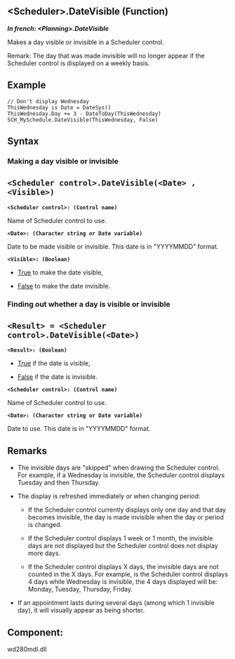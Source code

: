 


## &lt;Scheduler&gt;.DateVisible (Function)

***In french: &lt;Planning&gt;.DateVisible***



<a name="XUse"></a>
<a name="Use"></a>
<a name="description"></a>
Makes a day visible or invisible in a Scheduler control. 

Remark: The day that was made invisible will no longer appear if the Scheduler control is displayed on a weekly basis.
<a name="Example1"></a>
<a name="sample_code"></a>

## Example


```wl
// Don't display Wednesday
ThisWednesday is Date = DateSys()
ThisWednesday.Day += 3 - DateToDay(ThisWednesday) 
SCH_MySchedule.DateVisible(ThisWednesday, False)
```

<a name="XSYNTAX"></a>

## Syntax
<a name="SYNTAX1"></a>

### Making a day visible or invisible

`<Scheduler control>.DateVisible(<Date> , <Visible>)`
---

**`<Scheduler control>: (Control name)`**

Name of Scheduler control to use.

**`<Date>: (Character string or Date variable)`**

Date to be made visible or invisible. This date is in "YYYYMMDD" format.

**`<Visible>: (Boolean)`**



- <u><u><u><u>True</u></u></u></u> to make the date visible,

- <u><u><u><u>False</u></u></u></u> to make the date invisible.





<a name="SYNTAX2"></a>

### Finding out whether a day is visible or invisible

`<Result> = <Scheduler control>.DateVisible(<Date>)`
---

**`<Result>: (Boolean)`**



- <u><u><u><u>True</u></u></u></u> if the date is visible,

- <u><u><u><u>False</u></u></u></u> if the date is invisible.




**`<Scheduler control>: (Control name)`**

Name of Scheduler control to use.

**`<Date>: (Character string or Date variable)`**

Date to use. This date is in "YYYYMMDD" format.



<a name="NOTE0"></a>
<a name="NOTE0_1"></a>

## Remarks


- The invisible days are "skipped" when drawing the Scheduler control.
	For example, if a Wednesday is invisible, the Scheduler control displays Tuesday and then Thursday. 

- The display is refreshed immediately or when changing period: 

	- If the Scheduler control currently displays only one day and that day becomes invisible, the day is made invisible when the day or period is changed. 

	- If the Scheduler control displays 1 week or 1 month, the invisible days are not displayed but the Scheduler control does not display more days.

	- If the Scheduler control displays X days, the invisible days are not counted in the X days. For example, is the Scheduler control displays 4 days while Wednesday is invisible, the 4 days displayed will be: Monday, Tuesday, Thursday, Friday.  




- If an appointment lasts during several days (among which 1 invisible day), it will visually appear as being shorter.




<a name="XComponent"></a>

## Component:
wd280mdl.dll
